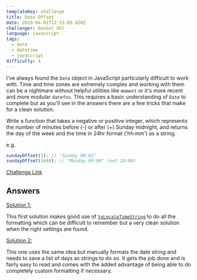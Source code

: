 ```yaml
---
templateKey: challenge
title: Date Offset
date: 2019-04-01T12:15:05.420Z
challenger: Daniel Uhl
language: javascript
tags:
  - date
  - datetime
  - javascript
difficulty: 4
---
```

I've always found the `Date` object in JavaScript particularly difficult to work with. Time and time zones are extremely complex and working with them can be a nightmare without helpful utilities like `moment` or it's more recent and more modular `datefns`. This requires a basic understanding of `Date` to complete but as you'll see in the answers there are a few tricks that make for a clean solution.

Write a function that takes a negative or positive integer,
which represents the number of minutes before (-) or after (+)
Sunday midnight, and returns the day of the week and
the time in 24hr format ('hh:mm') as a string.

e.g.

```javascript
sundayOffset(1); // "Sunday 00:01"
sundayOffset(1440); // "Monday 00:00" (not 24:00)
```

[Challenge Link](https://codesandbox.io/s/2w624q2r2p)

## Answers

[Solution 1:](https://codesandbox.io/s/62k0mvr74z)

This first solution makes good use of [`toLocaleTimeString`](https://developer.mozilla.org/en-US/docs/Web/JavaScript/Reference/Global_Objects/Date/toLocaleTimeString) to do all the formatting which can be difficult to remember but a very clean solution when the right settings are found.


[Solution 2:](https://codesandbox.io/s/k2lvyo85kr)

This one uses the same idea but manually formats the date string and needs to save a list of days as strings to do so. It gets the job done and is fairly easy to read and comes with the added advantage of being able to do completely custom formatting if necessary.

